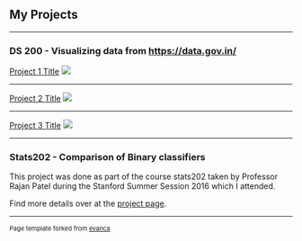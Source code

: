 ## My Projects

---

### DS 200 - Visualizing data from https://data.gov.in/

[Project 1 Title](/sample_page)
<img src="images/dummy_thumbnail.jpg?raw=true"/>

---
[Project 2 Title](/pdf/sample_presentation.pdf)
<img src="images/dummy_thumbnail.jpg?raw=true"/>

---
[Project 3 Title](http://example.com/)
<img src="images/dummy_thumbnail.jpg?raw=true"/>

---

### Stats202 - Comparison of Binary classifiers

This project was done as part of the course stats202 taken by Professor Rajan Patel during the Stanford Summer Session 2016 which I attended.

Find more details over at the [project page](https://anantham.github.io/Stats202/).



---
<p style="font-size:11px">Page template forked from <a href="https://github.com/evanca/quick-portfolio">evanca</a></p>
<!-- Remove above link if you don't want to attibute -->
